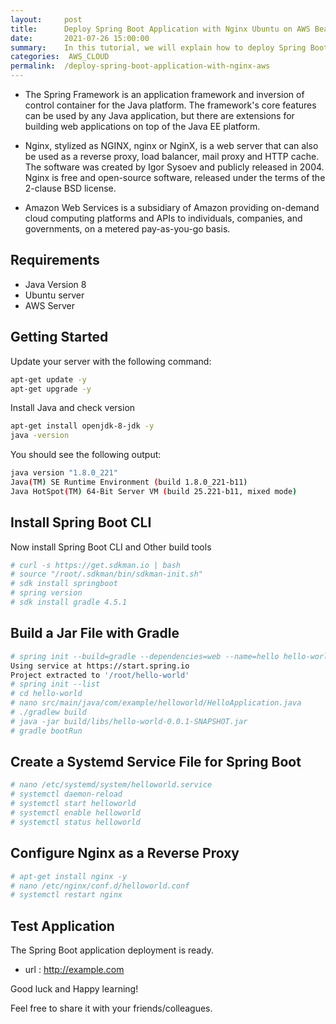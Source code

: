 ```yaml
---
layout:     post
title:      Deploy Spring Boot Application with Nginx Ubuntu on AWS Beanstalk
date:       2021-07-26 15:00:00
summary:    In this tutorial, we will explain how to deploy Spring Boot Application with Nginx Ubuntu on AWS Beanstalk.
categories:  AWS_CLOUD
permalink:  /deploy-spring-boot-application-with-nginx-aws
---
```


- The Spring Framework is an application framework and inversion of control container for the Java platform. The framework&apos;s core features can be used by any Java application, but there are extensions for building web applications on top of the Java EE platform.

- Nginx, stylized as NGINX, nginx or NginX, is a web server that can also be used as a reverse proxy, load balancer, mail proxy and HTTP cache. The software was created by Igor Sysoev and publicly released in 2004. Nginx is free and open-source software, released under the terms of the 2-clause BSD license.

- Amazon Web Services is a subsidiary of Amazon providing on-demand cloud computing platforms and APIs to individuals, companies, and governments, on a metered pay-as-you-go basis.


## Requirements

- Java Version 8
- Ubuntu server
- AWS Server

## Getting Started

Update your server with the following command:

```sh
apt-get update -y
apt-get upgrade -y
```

Install Java and check version

```sh
apt-get install openjdk-8-jdk -y
java -version
```

You should see the following output:

```sh
java version "1.8.0_221"
Java(TM) SE Runtime Environment (build 1.8.0_221-b11)
Java HotSpot(TM) 64-Bit Server VM (build 25.221-b11, mixed mode)

```

## Install Spring Boot CLI

Now install Spring Boot CLI and Other build tools

```sh
# curl -s https://get.sdkman.io | bash
# source "/root/.sdkman/bin/sdkman-init.sh"
# sdk install springboot
# spring version
# sdk install gradle 4.5.1

```
## Build a Jar File with Gradle


```sh
# spring init --build=gradle --dependencies=web --name=hello hello-world
Using service at https://start.spring.io
Project extracted to '/root/hello-world'
# spring init --list
# cd hello-world
# nano src/main/java/com/example/helloworld/HelloApplication.java
# ./gradlew build
# java -jar build/libs/hello-world-0.0.1-SNAPSHOT.jar
# gradle bootRun

```

## Create a Systemd Service File for Spring Boot

```sh
# nano /etc/systemd/system/helloworld.service
# systemctl daemon-reload
# systemctl start helloworld
# systemctl enable helloworld
# systemctl status helloworld


```

## Configure Nginx as a Reverse Proxy

```sh
# apt-get install nginx -y
# nano /etc/nginx/conf.d/helloworld.conf
# systemctl restart nginx

```

## Test Application

The Spring Boot application deployment is ready. 
- url :  http://example.com



Good luck and Happy learning! 

Feel free to share it with your friends/colleagues.

